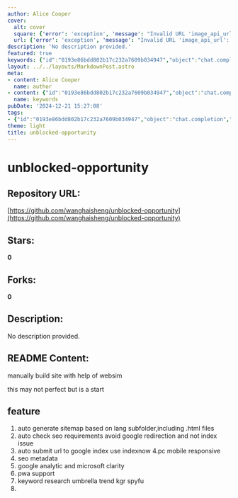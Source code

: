 ```yaml
---
author: Alice Cooper
cover:
  alt: cover
  square: {'error': 'exception', 'message': "Invalid URL 'image_api_url': No scheme supplied. Perhaps you meant https://image_api_url?"}
  url: {'error': 'exception', 'message': "Invalid URL 'image_api_url': No scheme supplied. Perhaps you meant https://image_api_url?"}
description: 'No description provided.'
featured: true
keywords: {"id":"0193e86bdd802b17c232a7609b034947","object":"chat.completion","created":1734771203,"model":"Qwen/Qwen2.5-7B-Instruct","choices":[{"index":0,"message":{"role":"assistant","content":"### Keywords and Tags\n- auto generate sitemap\n- SEO requirements\n- Google redirection\n- Google Index\n- IndexNow\n- PC and mobile responsive\n- SEO metadata\n- Google Analytics\n- Microsoft Clarity\n- PWA support\n- Keyword research\n- Umbrella software\n- Trend software\n- KGR\n- SpyFu\n\nThese keywords and tags highlight the main features and functionalities mentioned in the text."},"finish_reason":"stop"}],"usage":{"prompt_tokens":153,"completion_tokens":87,"total_tokens":240},"system_fingerprint":""}
layout: ../../layouts/MarkdownPost.astro
meta:
- content: Alice Cooper
  name: author
- content: {"id":"0193e86bdd802b17c232a7609b034947","object":"chat.completion","created":1734771203,"model":"Qwen/Qwen2.5-7B-Instruct","choices":[{"index":0,"message":{"role":"assistant","content":"### Keywords and Tags\n- auto generate sitemap\n- SEO requirements\n- Google redirection\n- Google Index\n- IndexNow\n- PC and mobile responsive\n- SEO metadata\n- Google Analytics\n- Microsoft Clarity\n- PWA support\n- Keyword research\n- Umbrella software\n- Trend software\n- KGR\n- SpyFu\n\nThese keywords and tags highlight the main features and functionalities mentioned in the text."},"finish_reason":"stop"}],"usage":{"prompt_tokens":153,"completion_tokens":87,"total_tokens":240},"system_fingerprint":""}
  name: keywords
pubDate: '2024-12-21 15:27:08'
tags:
- {"id":"0193e86bdd802b17c232a7609b034947","object":"chat.completion","created":1734771203,"model":"Qwen/Qwen2.5-7B-Instruct","choices":[{"index":0,"message":{"role":"assistant","content":"### Keywords and Tags\n- auto generate sitemap\n- SEO requirements\n- Google redirection\n- Google Index\n- IndexNow\n- PC and mobile responsive\n- SEO metadata\n- Google Analytics\n- Microsoft Clarity\n- PWA support\n- Keyword research\n- Umbrella software\n- Trend software\n- KGR\n- SpyFu\n\nThese keywords and tags highlight the main features and functionalities mentioned in the text."},"finish_reason":"stop"}],"usage":{"prompt_tokens":153,"completion_tokens":87,"total_tokens":240},"system_fingerprint":""}
theme: light
title: unblocked-opportunity
---
```


# unblocked-opportunity

## Repository URL: 
[https://github.com/wanghaisheng/unblocked-opportunity](https://github.com/wanghaisheng/unblocked-opportunity)

## Stars: 
**0**

## Forks: 
**0**

## Description: 
No description provided.

## README Content: 
manually build site with help of websim



this may not perfect but is a start


## feature 


1. auto generate sitemap based on lang subfolder,including .html files
2. auto check seo requirements avoid google redirection and not index issue
3. auto submit url to google index use indexnow
4.pc mobile responsive
5. seo metadata
6. google analytic and microsoft clarity
7. pwa support
8. keyword research
   umbrella  trend  kgr spyfu
10. 

